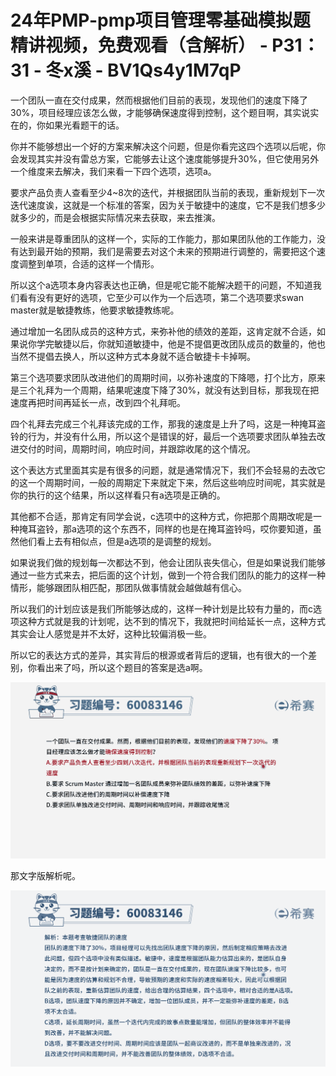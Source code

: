 # 24年PMP-pmp项目管理零基础模拟题精讲视频，免费观看（含解析） - P31：31 - 冬x溪 - BV1Qs4y1M7qP

一个团队一直在交付成果，然而根据他们目前的表现，发现他们的速度下降了30%，项目经理应该怎么做，才能够确保速度得到控制，这个题目啊，其实说实在的，你如果光看题干的话。

你并不能够想出一个好的方案来解决这个问题，但是你看完这四个选项以后呢，你会发现其实并没有雷总方案，它能够去让这个速度能够提升30%，但它使用另外一个维度来去解决，我们来看一下四个选项，选项a。

要求产品负责人查看至少4~8次的迭代，并根据团队当前的表现，重新规划下一次迭代速度诶，这就是一个标准的答案，因为关于敏捷中的速度，它不是我们想多少就多少的，而是会根据实际情况来去获取，来去推演。

一般来讲是尊重团队的这样一个，实际的工作能力，那如果团队他的工作能力，没有达到最开始的预期，我们是需要去对这个未来的预期进行调整的，需要把这个速度调整到单项，合适的这样一个情形。

所以这个a选项本身内容表达也正确，但是呢它能不能解决题干的问题，不知道我们看有没有更好的选项，它至少可以作为一个后选项，第二个选项要求swan master就是敏捷教练，他要求敏捷教练呢。

通过增加一名团队成员的这种方式，来弥补他的绩效的差距，这肯定就不合适，如果说你学完敏捷以后，你就知道敏捷中，他是不提倡更改团队成员的数量的，他也当然不提倡去换人，所以这种方式本身就不适合敏捷卡卡掉啊。

第三个选项要求团队改进他们的周期时间，以弥补速度的下降嗯，打个比方，原来是三个礼拜为一个周期，结果呢速度下降了30%，就没有达到目标，那我现在把速度再把时间再延长一点，改到四个礼拜呃。

四个礼拜去完成三个礼拜该完成的工作，那我的速度是上升了吗，这是一种掩耳盗铃的行为，并没有什么用，所以这个是错误的好，最后一个选项要求团队单独去改进交付的时间，周期时间，响应时间，并跟踪收尾的这个情况。

这个表达方式里面其实是有很多的问题，就是通常情况下，我们不会轻易的去改它的这一个周期时间，一般的周期定下来就定下来，然后这些响应时间呢，其实就是你的执行的这个结果，所以这样看只有a选项是正确的。

其他都不合适，那肯定有同学会说，c选项中的这种方式，你把那个周期改呢是一种掩耳盗铃，那a选项的这个东西不，同样的也是在掩耳盗铃吗，哎你要知道，虽然他们看上去有相似点，但是a选项的是调整的规划。

如果说我们做的规划每一次都达不到，他会让团队丧失信心，但是如果说我们能够通过一些方式来去，把后面的这个计划，做到一个符合我们团队的能力的这样一种情形，能够跟团队相匹配，那团队做事情就会越做越有信心。

所以我们的计划应该是我们所能够达成的，这样一种计划是比较有力量的，而c选项这种方式就是我的计划呢，达不到的情况下，我就把时间给延长一点，这种方式其实会让人感觉是并不太好，这种比较偏消极一些。

所以它的表达方式的差异，其实背后的根源或者背后的逻辑，也有很大的一个差别，你看出来了吗，所以这个题目的答案是选a啊。



![](img/1e7c358efd93beca398e925adf828a36_1.png)

那文字版解析呢。

![](img/1e7c358efd93beca398e925adf828a36_3.png)